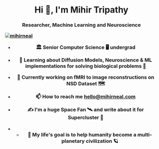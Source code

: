 <h1 align="center">Hi 👋, I'm Mihir Tripathy</h1>
<h3 align="center">Researcher, Machine Learning and Neuroscience 

<p align="left"> <a href="https://twitter.com/mihirneal" target="blank"><img src="https://img.shields.io/twitter/follow/mihirneal?logo=twitter&style=for-the-badge" alt="mihirneal" /></a> </p>

- 🏛 Senior **Computer Science 🖥 undergrad** 

- 📖 Learning about **Diffusion Models, Neuroscience & ML implementations for solving biological problems** 🧠

- 🔭 Currently working on **fMRI to image reconstructions on NSD Dataset** 🗺

- 📫 How to reach me **hello@mihirneal.com**
  
-  ✍️ I'm a **huge Space Fan** 🛰 and write about it for **Supercluster** 🚀

-  - 🌱 My life's goal is **to help humanity become a multi-planetary civilization 🪐**
</p>
